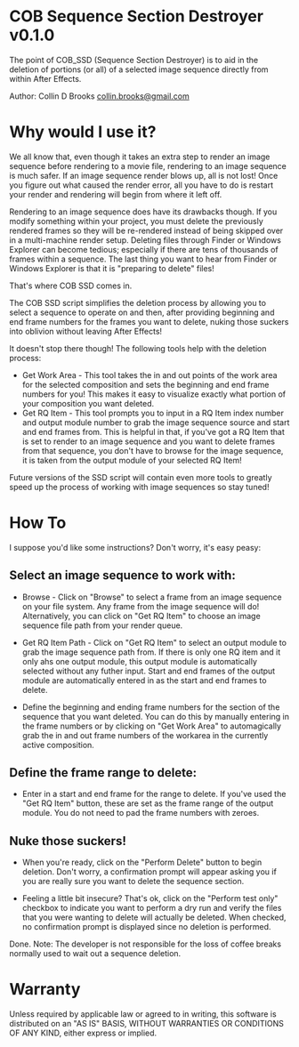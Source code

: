 COB Sequence Section Destroyer v0.1.0
===============

The point of COB_SSD (Sequence Section Destroyer) is to aid in the
deletion of portions (or all) of a selected image sequence directly from within
After Effects.

Author: Collin D Brooks <collin.brooks@gmail.com>

Why would I use it?
===================

We all know that, even though it takes an extra step to render an image
sequence before rendering to a movie file, rendering to an image sequence is
much safer. If an image sequence render blows up, all is not lost! Once you
figure out what caused the render error, all you have to do is restart your
render and rendering will begin from where it left off.

Rendering to an image sequence does have its drawbacks though. If you modify
something within your project, you must delete the previously rendered frames
so they will be re-rendered instead of being skipped over in a multi-machine
render setup. Deleting files through Finder or Windows Explorer can become
tedious; especially if there are tens of thousands of frames within a sequence.
The last thing you want to hear from Finder or Windows Explorer is that it is
"preparing to delete" files!

That's where COB SSD comes in.

The COB SSD script simplifies the deletion process by allowing you to select a
sequence to operate on and then, after providing beginning and end frame
numbers for the frames you want to delete, nuking those suckers into oblivion
without leaving After Effects!

It doesn't stop there though! The following tools help with the deletion
process:

 * Get Work Area - This tool takes the in and out points of the work area for
   the selected composition and sets the beginning and end frame numbers for
   you! This makes it easy to visualize exactly what portion of your
   composition you want deleted.
 * Get RQ Item - This tool prompts you to input in a RQ Item index
   number and output module number to grab the image sequence source and start
   and end frames from. This is helpful in that, if you've got a RQ Item that
   is set to render to an image sequence and you want to delete frames from
   that sequence, you don't have to browse for the image sequence, it is taken
   from the output module of your selected RQ Item!

Future versions of the SSD script will contain even more tools to greatly
speed up the process of working with image sequences so stay tuned!

How To
======

I suppose you'd like some instructions? Don't worry, it's easy peasy:

Select an image sequence to work with:
--------------------------------------

 * Browse - Click on "Browse" to select a frame from an image sequence on your
   file system. Any frame from the image sequence will do! Alternatively, you
   can click on "Get RQ Item" to choose an image sequence file path from
   your render queue.

 * Get RQ Item Path - Click on "Get RQ Item" to select an output module to grab
   the image sequence path from. If there is only one RQ item and it only ahs
   one output module, this output module is automatically selected without any
   futher input. Start and end frames of the output module are automatically
   entered in as the start and end frames to delete.

 * Define the beginning and ending frame numbers for the
   section of the sequence that you want deleted. You can do this by manually
   entering in the frame numbers or by clicking on "Get Work Area" to
   automagically grab the in and out frame numbers of the workarea in the
   currently active composition.

Define the frame range to delete:
---------------------------------
 * Enter in a start and end frame for the range to delete. If you've used the
   "Get RQ Item" button, these are set as the frame range of the output module.
   You do not need to pad the frame numbers with zeroes.

Nuke those suckers!
-------------------
 * When you're ready, click on the "Perform Delete" button to begin deletion.
   Don't worry, a confirmation prompt will appear asking you if you are really
   sure you want to delete the sequence section.

 * Feeling a little bit insecure? That's ok, click on the "Perform test only"
   checkbox to indicate you want to perform a dry run and verify the files that
   you were wanting to delete will actually be deleted. When checked, no
   confirmation prompt is displayed since no deletion is performed.

Done. Note: The developer is not responsible for the loss of coffee breaks
normally used to wait out a sequence deletion.

Warranty
========

Unless required by applicable law or agreed to in writing, this software is
distributed on an "AS IS" BASIS, WITHOUT WARRANTIES OR CONDITIONS OF ANY KIND,
either express or implied. 
